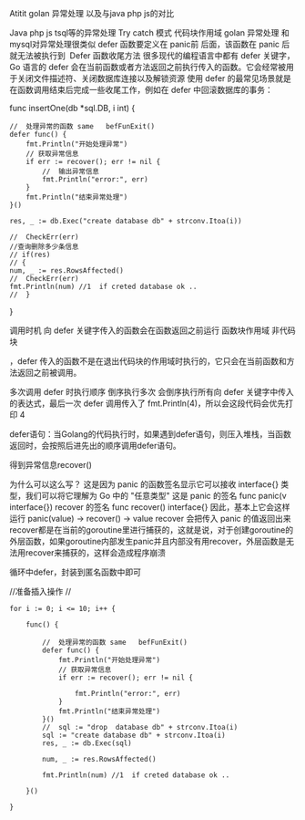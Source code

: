 Atitit golan 异常处理 以及与java php js的对比


Java php js tsql等的异常处理
Try catch 模式 代码块作用域
golan 异常处理 和mysql对异常处理很类似
defer  函数要定义在 panic前
 后面，该函数在 panic 后就无法被执行到
 Defer  函数收尾方法
很多现代的编程语言中都有 defer 关键字，Go 语言的 defer 会在当前函数或者方法返回之前执行传入的函数。它会经常被用于关闭文件描述符、关闭数据库连接以及解锁资源
使用 defer 的最常见场景就是在函数调用结束后完成一些收尾工作，例如在 defer 中回滚数据库的事务：


func insertOne(db *sql.DB, i int) {

	//  处理异常的函数 same   befFunExit()
	defer func() {
		fmt.Println("开始处理异常")
		// 获取异常信息
		if err := recover(); err != nil {
			//  输出异常信息
			fmt.Println("error:", err)
		}
		fmt.Println("结束异常处理")
	}()

	res, _ := db.Exec("create database db" + strconv.Itoa(i))

	//	CheckErr(err)
	//查询删除多少条信息
	// if(res)
	// {
	num, _ := res.RowsAffected()
	//	CheckErr(err)
	fmt.Println(num) //1  if creted database ok ..
	//	}

}

调用时机  向 defer 关键字传入的函数会在函数返回之前运行
函数块作用域 非代码块

，defer 传入的函数不是在退出代码块的作用域时执行的，它只会在当前函数和方法返回之前被调用。

多次调用 defer 时执行顺序  倒序执行多次
会倒序执行所有向 defer 关键字中传入的表达式，最后一次 defer 调用传入了 fmt.Println(4)，所以会这段代码会优先打印 4


defer语句：当Golang的代码执行时，如果遇到defer语句，则压入堆栈，当函数返回时，会按照后进先出的顺序调用defer语句。

得到异常信息recover()


为什么可以这么写？
这是因为 panic 的函数签名显示它可以接收 interface{} 类型，我们可以将它理解为 Go 中的 "任意类型"
这是 panic 的签名
func panic(v interface{})
recover 的签名
func recover() interface{}
因此，基本上它会这样运行
panic(value) -> recover() -> value
recover 会把传入 panic 的值返回出来
recover都是在当前的goroutine里进行捕获的，这就是说，对于创建goroutine的外层函数，如果goroutine内部发生panic并且内部没有用recover，外层函数是无法用recover来捕获的，这样会造成程序崩溃


 

循环中defer，封装到匿名函数中即可

//准备插入操作
	//

	for i := 0; i <= 10; i++ {

		func() {

			//  处理异常的函数 same   befFunExit()
			defer func() {
				fmt.Println("开始处理异常")
				// 获取异常信息
				if err := recover(); err != nil {

					fmt.Println("error:", err)
				}
				fmt.Println("结束异常处理")
			}()
			//	sql := "drop  database db" + strconv.Itoa(i)
			sql := "create database db" + strconv.Itoa(i)
			res, _ := db.Exec(sql)

			num, _ := res.RowsAffected()

			fmt.Println(num) //1  if creted database ok ..

		}()

	}



